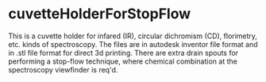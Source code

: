 # cuvetteHolderForStopFlow
This is a cuvette holder for infared (IR), circular dichromism (CD), florimetry, etc. kinds of spectroscopy. 
The files are in autodesk inventor file format and in .stl file format for direct 3d printing.
There are extra drain spouts for performing a stop-flow technique, 
where chemical combination at the spectroscopy viewfinder is req'd. 
